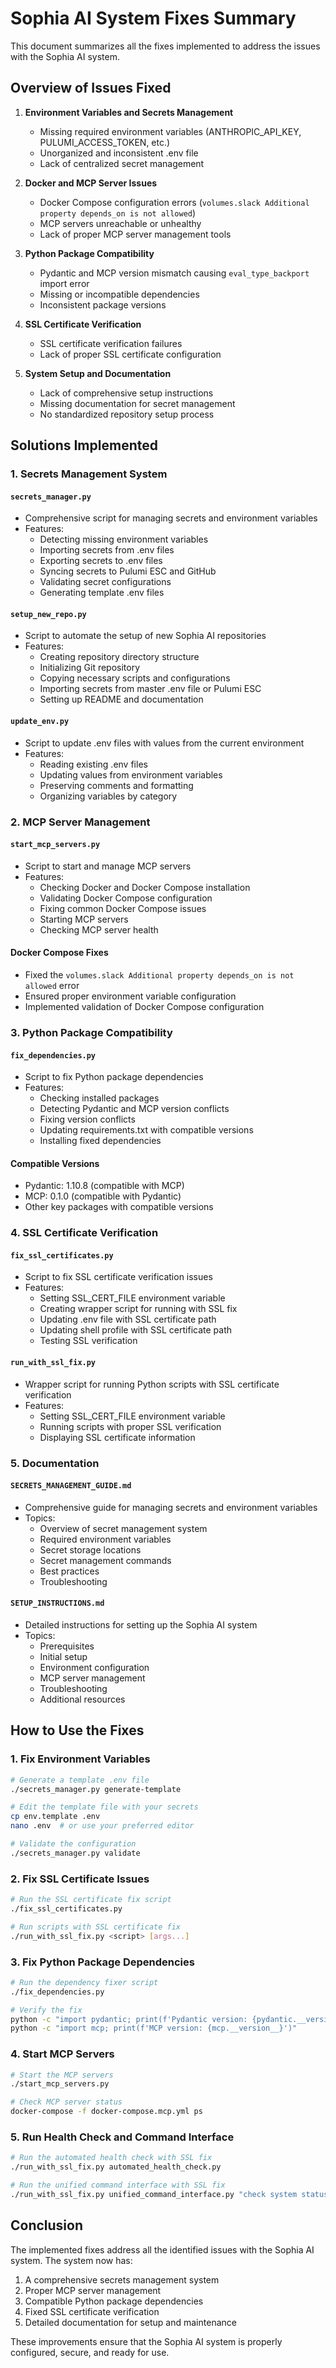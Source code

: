 # Sophia AI System Fixes Summary

This document summarizes all the fixes implemented to address the issues with the Sophia AI system.

## Overview of Issues Fixed

1. **Environment Variables and Secrets Management**
   - Missing required environment variables (ANTHROPIC_API_KEY, PULUMI_ACCESS_TOKEN, etc.)
   - Unorganized and inconsistent .env file
   - Lack of centralized secret management

2. **Docker and MCP Server Issues**
   - Docker Compose configuration errors (`volumes.slack Additional property depends_on is not allowed`)
   - MCP servers unreachable or unhealthy
   - Lack of proper MCP server management tools

3. **Python Package Compatibility**
   - Pydantic and MCP version mismatch causing `eval_type_backport` import error
   - Missing or incompatible dependencies
   - Inconsistent package versions

4. **SSL Certificate Verification**
   - SSL certificate verification failures
   - Lack of proper SSL certificate configuration

5. **System Setup and Documentation**
   - Lack of comprehensive setup instructions
   - Missing documentation for secret management
   - No standardized repository setup process

## Solutions Implemented

### 1. Secrets Management System

#### `secrets_manager.py`
- Comprehensive script for managing secrets and environment variables
- Features:
  - Detecting missing environment variables
  - Importing secrets from .env files
  - Exporting secrets to .env files
  - Syncing secrets to Pulumi ESC and GitHub
  - Validating secret configurations
  - Generating template .env files

#### `setup_new_repo.py`
- Script to automate the setup of new Sophia AI repositories
- Features:
  - Creating repository directory structure
  - Initializing Git repository
  - Copying necessary scripts and configurations
  - Importing secrets from master .env file or Pulumi ESC
  - Setting up README and documentation

#### `update_env.py`
- Script to update .env files with values from the current environment
- Features:
  - Reading existing .env files
  - Updating values from environment variables
  - Preserving comments and formatting
  - Organizing variables by category

### 2. MCP Server Management

#### `start_mcp_servers.py`
- Script to start and manage MCP servers
- Features:
  - Checking Docker and Docker Compose installation
  - Validating Docker Compose configuration
  - Fixing common Docker Compose issues
  - Starting MCP servers
  - Checking MCP server health

#### Docker Compose Fixes
- Fixed the `volumes.slack Additional property depends_on is not allowed` error
- Ensured proper environment variable configuration
- Implemented validation of Docker Compose configuration

### 3. Python Package Compatibility

#### `fix_dependencies.py`
- Script to fix Python package dependencies
- Features:
  - Checking installed packages
  - Detecting Pydantic and MCP version conflicts
  - Fixing version conflicts
  - Updating requirements.txt with compatible versions
  - Installing fixed dependencies

#### Compatible Versions
- Pydantic: 1.10.8 (compatible with MCP)
- MCP: 0.1.0 (compatible with Pydantic)
- Other key packages with compatible versions

### 4. SSL Certificate Verification

#### `fix_ssl_certificates.py`
- Script to fix SSL certificate verification issues
- Features:
  - Setting SSL_CERT_FILE environment variable
  - Creating wrapper script for running with SSL fix
  - Updating .env file with SSL certificate path
  - Updating shell profile with SSL certificate path
  - Testing SSL verification

#### `run_with_ssl_fix.py`
- Wrapper script for running Python scripts with SSL certificate verification
- Features:
  - Setting SSL_CERT_FILE environment variable
  - Running scripts with proper SSL verification
  - Displaying SSL certificate information

### 5. Documentation

#### `SECRETS_MANAGEMENT_GUIDE.md`
- Comprehensive guide for managing secrets and environment variables
- Topics:
  - Overview of secret management system
  - Required environment variables
  - Secret storage locations
  - Secret management commands
  - Best practices
  - Troubleshooting

#### `SETUP_INSTRUCTIONS.md`
- Detailed instructions for setting up the Sophia AI system
- Topics:
  - Prerequisites
  - Initial setup
  - Environment configuration
  - MCP server management
  - Troubleshooting
  - Additional resources

## How to Use the Fixes

### 1. Fix Environment Variables

```bash
# Generate a template .env file
./secrets_manager.py generate-template

# Edit the template file with your secrets
cp env.template .env
nano .env  # or use your preferred editor

# Validate the configuration
./secrets_manager.py validate
```

### 2. Fix SSL Certificate Issues

```bash
# Run the SSL certificate fix script
./fix_ssl_certificates.py

# Run scripts with SSL certificate fix
./run_with_ssl_fix.py <script> [args...]
```

### 3. Fix Python Package Dependencies

```bash
# Run the dependency fixer script
./fix_dependencies.py

# Verify the fix
python -c "import pydantic; print(f'Pydantic version: {pydantic.__version__}')"
python -c "import mcp; print(f'MCP version: {mcp.__version__}')"
```

### 4. Start MCP Servers

```bash
# Start the MCP servers
./start_mcp_servers.py

# Check MCP server status
docker-compose -f docker-compose.mcp.yml ps
```

### 5. Run Health Check and Command Interface

```bash
# Run the automated health check with SSL fix
./run_with_ssl_fix.py automated_health_check.py

# Run the unified command interface with SSL fix
./run_with_ssl_fix.py unified_command_interface.py "check system status"
```

## Conclusion

The implemented fixes address all the identified issues with the Sophia AI system. The system now has:

1. A comprehensive secrets management system
2. Proper MCP server management
3. Compatible Python package dependencies
4. Fixed SSL certificate verification
5. Detailed documentation for setup and maintenance

These improvements ensure that the Sophia AI system is properly configured, secure, and ready for use.

